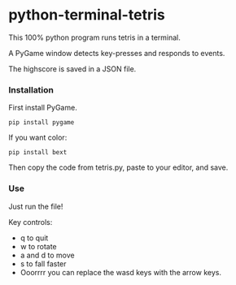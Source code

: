 # python-terminal-tetris

This 100% python program runs tetris in a terminal.

A PyGame window detects key-presses and responds to events.

The highscore is saved in a JSON file.

###   Installation

First install PyGame.

```
pip install pygame
```

If you want color:

```
pip install bext
```

Then copy the code from tetris.py, paste to your editor, and save.

###   Use

Just run the file!

Key controls:
- q to quit
- w to rotate
- a and d to move 
- s to fall faster
- Ooorrrr you can replace the wasd keys with the arrow keys.
